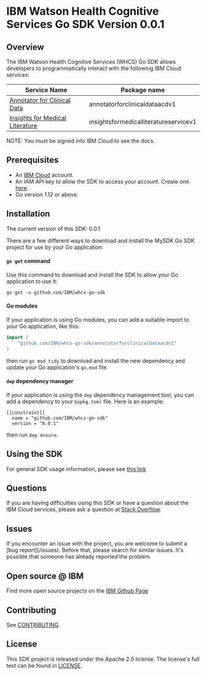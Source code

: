 # IBM Watson Health Cognitive Services Go SDK Version 0.0.1

## Overview

The IBM Watson Health Cognitive Services (WHCS) Go SDK allows developers to programmatically interact with the following IBM Cloud services:

Service Name | Package name 
--- | --- 
[Annotator for Clinical Data](https://cloud.ibm.com/apidocs/wh-acd) | annotatorforclinicaldataacdv1 |
[Insights for Medical Literature](https://cloud.ibm.com/apidocs/wh-iml) | insightsformedicalliteratureservicev1 |

NOTE: You must be signed into IBM Cloud to see the docs.

## Prerequisites

[ibm-cloud-onboarding]: https://cloud.ibm.com/registration

* An [IBM Cloud][ibm-cloud-onboarding] account.
* An IAM API key to allow the SDK to access your account. Create one [here](https://cloud.ibm.com/iam/apikeys).
* Go version 1.12 or above.

## Installation
The current version of this SDK: 0.0.1

There are a few different ways to download and install the MySDK Go SDK project for use by your
Go application:

#### `go get` command  
Use this command to download and install the SDK to allow your Go application to
use it:

```
go get -u github.com/IBM/whcs-go-sdk
```

#### Go modules  
If your application is using Go modules, you can add a suitable import to your
Go application, like this:

```go
import (
	"github.com/IBM/whcs-go-sdk/annotatorforclinicaldataacdv1"
)
```

then run `go mod tidy` to download and install the new dependency and update your Go application's
`go.mod` file.

#### `dep` dependency manager  
If your application is using the `dep` dependency management tool, you can add a dependency
to your `Gopkg.toml` file.  Here is an example:

```
[[constraint]]
  name = "github.com/IBM/whcs-go-sdk"
  version = "0.0.1"

```

then run `dep ensure`.

## Using the SDK
For general SDK usage information, please see [this link](https://github.com/IBM/ibm-cloud-sdk-common/blob/master/README.md)

## Questions

If you are having difficulties using this SDK or have a question about the IBM Cloud services,
please ask a question at 
[Stack Overflow](http://stackoverflow.com/questions/ask?tags=ibm-cloud).

## Issues
If you encounter an issue with the project, you are welcome to submit a
[bug report](<github-repo-url>/issues).
Before that, please search for similar issues. It's possible that someone has already reported the problem.

## Open source @ IBM
Find more open source projects on the [IBM Github Page](http://ibm.github.io/)

## Contributing
See [CONTRIBUTING](CONTRIBUTING.md).

## License

This SDK project is released under the Apache 2.0 license.
The license's full text can be found in [LICENSE](LICENSE).
